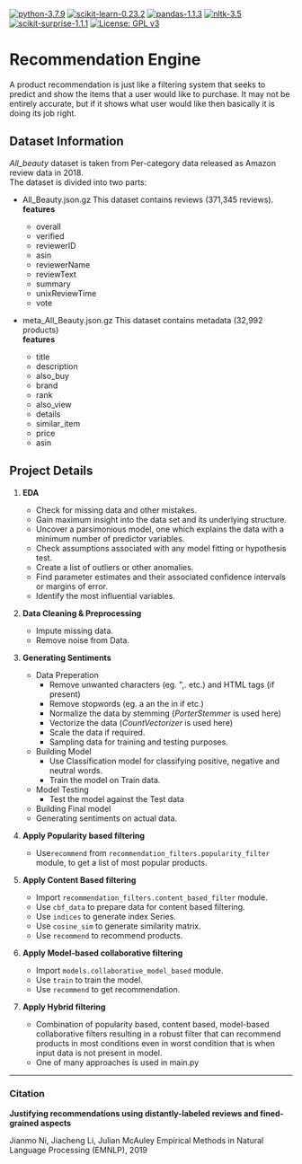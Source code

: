 [![python-3.7.9](https://img.shields.io/badge/python-3.7.9-blue)](https://www.python.org/downloads/release/python-379/)
[![scikit-learn-0.23.2](https://img.shields.io/badge/scikit--learn-0.23.2-blue)](https://pypi.org/project/scikit-learn/0.23.2/)
[![pandas-1.1.3](https://img.shields.io/badge/pandas-1.1.3-blue)](https://pypi.org/project/pandas/1.1.3/)
[![nltk-3.5](https://img.shields.io/badge/nltk-3.5-blue)](https://pypi.org/project/nltk/3.5/)
[![scikit-surprise-1.1.1](https://img.shields.io/badge/scikit--surprise-1.1.1-blue)](https://pypi.org/project/scikit-surprise/1.1.1/)
[![License: GPL v3](https://img.shields.io/badge/License-GPL%20v3-yellowgreen)](https://www.gnu.org/licenses/gpl-3.0)

# Recommendation Engine
A product recommendation is just like a filtering system that seeks to predict and show the items that a user would like to purchase. It may not be entirely accurate, but if it shows what user would like then basically it is doing its job right.
## Dataset Information
*All_beauty* dataset is taken from Per-category data released as Amazon review data in 2018.<br>
The dataset is divided into two parts:

* All_Beauty.json.gz 
  This dataset contains reviews (371,345 reviews).<br>
  **features**<br>
  - overall
  - verified
  - reviewerID
  - asin
  - reviewerName 	
  - reviewText 	
  - summary 	
  - unixReviewTime 	
  - vote
  
* meta_All_Beauty.json.gz
  This dataset contains  metadata (32,992 products)<br>
  **features**<br>
  - title
  - description
  - also_buy
  - brand
  - rank
  - also_view
  - details
  - similar_item
  - price
  - asin

## Project Details
1.  **EDA**
	*	Check for missing data and other mistakes.
	*	Gain maximum insight into the data set and its underlying structure.
	*	Uncover a parsimonious model, one which explains the data with a minimum number of predictor variables.
	*	Check assumptions associated with any model fitting or hypothesis test.
	*	Create a list of outliers or other anomalies.
	*	Find parameter estimates and their associated confidence intervals or margins of error.
	*	Identify the most influential variables.
	
2.  **Data Cleaning & Preprocessing**
	*	Impute missing data.
	*	Remove noise from Data.
	
3.  **Generating Sentiments**
	*	Data Preperation
		-	Remove unwanted characters (eg. ",.[]() etc.) and HTML tags (if present)
		-	Remove stopwords (eg. a an the in if etc.)
		-	Normalize the data by stemming (*PorterStemmer* is used here)
		-	Vectorize the data (*CountVectorizer* is used here)
		-	Scale the data if required.
		-	Sampling data for training and testing purposes.
	*	Building Model
		-	Use Classification model for classifying positive, negative and neutral words.
		-	Train the model on Train data.
	* 	Model Testing
		-	Test the model against the Test data
	*	Building Final model
	*	Generating sentiments on actual data.

4.  **Apply Popularity based filtering**
	*	Use`recommend` from  `recommendation_filters.popularity_filter` module, to get a list of most popular products.
5.  **Apply Content Based filtering**
	*	Import `recommendation_filters.content_based_filter` module.
	*	Use `cbf_data` to prepare data for content based filtering.
	*	Use `indices` to generate index Series.
	*	Use `cosine_sim` to generate similarity matrix.
	*	Use `recommend` to recommend products.
6.  **Apply Model-based collaborative filtering**
	*	Import `models.collaborative_model_based` module.
	*	Use `train` to train the model.
	*	Use `recommend` to get recommendation.
	
7.  **Apply Hybrid filtering**
	*	Combination of popularity based, content based, model-based collaborative filters resulting in a robust filter that can recommend products in most conditions even in worst condition  that is when input data is not present in model.
	*	One of many approaches is used in main.py
	
---
### Citation
**Justifying recommendations using distantly-labeled reviews and fined-grained aspects**

Jianmo Ni, Jiacheng Li, Julian McAuley
Empirical Methods in Natural Language Processing (EMNLP), 2019
